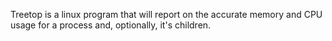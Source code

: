 Treetop is a linux program that will report on the accurate memory and CPU usage for a process and, optionally, it's children.